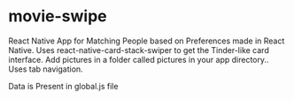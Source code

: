 # movie-swipe
React Native App for Matching People based on Preferences made in React Native.
Uses react-native-card-stack-swiper to get the Tinder-like card interface.
Add pictures in a folder called pictures in your app directory..
Uses tab navigation.

Data is Present in global.js file
